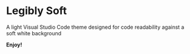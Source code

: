 # Legibly Soft
A light Visual Studio Code theme designed for code readability against a soft white background

**Enjoy!**
